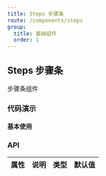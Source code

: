 ```yaml
---
title: Steps 步骤条
route: /components/steps
group:
  title: 基础组件
  order: 1
---
```


## Steps 步骤条

步骤条组件

### 代码演示

#### 基本使用

<code src="./demo/basic.tsx"></code>


### API

| 属性 | 说明 | 类型 | 默认值 |
| ---- | ---- | ---- | ------ |
